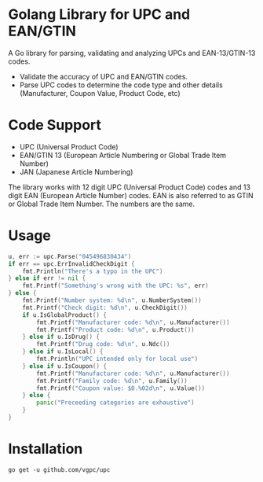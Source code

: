 # Golang Library for UPC and EAN/GTIN

A Go library for parsing, validating and analyzing UPCs and EAN-13/GTIN-13 codes.

* Validate the accuracy of UPC and EAN/GTIN codes.
* Parse UPC codes to determine the code type and other details (Manufacturer, Coupon Value, Product Code, etc)

# Code Support

* UPC (Universal Product Code)
* EAN/GTIN 13 (European Article Numbering or Global Trade Item Number)
* JAN (Japanese Article Numbering)

The library works with 12 digit UPC (Universal Product Code) codes and 13 digit EAN (European Article Number) codes.  EAN is also referred to as GTIN or Global Trade Item Number.  The numbers are the same.

# Usage

```go
u, err := upc.Parse("045496830434")
if err == upc.ErrInvalidCheckDigit {
    fmt.Println("There's a typo in the UPC")
} else if err != nil {
    fmt.Printf("Something's wrong with the UPC: %s", err)
} else {
    fmt.Printf("Number system: %d\n", u.NumberSystem())
    fmt.Printf("Check digit: %d\n", u.CheckDigit())
    if u.IsGlobalProduct() {
        fmt.Printf("Manufacturer code: %d\n", u.Manufacturer())
        fmt.Printf("Product code: %d\n", u.Product())
    } else if u.IsDrug() {
        fmt.Printf("Drug code: %d\n", u.Ndc())
    } else if u.IsLocal() {
        fmt.Println("UPC intended only for local use")
    } else if u.IsCoupon() {
        fmt.Printf("Manufacturer code: %d\n", u.Manufacturer())
        fmt.Printf("Family code: %d\n", u.Family())
        fmt.Printf("Coupon value: $0.%02d\n", u.Value())
    } else {
        panic("Preceeding categories are exhaustive")
    }
}
```

# Installation

```
go get -u github.com/vgpc/upc
```
